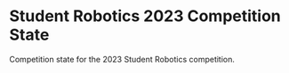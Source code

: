 # Student Robotics 2023 Competition State

Competition state for the 2023 Student Robotics competition.
